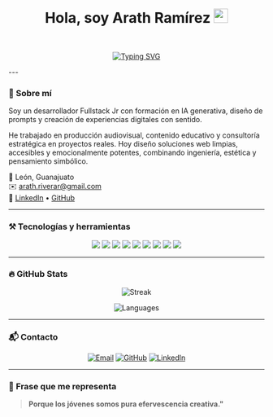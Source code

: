 <h1 align="center">
  Hola, soy Arath Ramírez
  <img src="https://media.giphy.com/media/hvRJCLFzcasrR4ia7z/giphy.gif" width="28">
</h1>

<br/>

<p align="center">
  <a href="https://github.com/DenverCoder1/readme-typing-svg">
    <img src="https://readme-typing-svg.herokuapp.com?font=Fira+Code&size=22&pause=1000&center=true&width=435&lines=Desarrollador+Fullstack+Java;Prompt+Engineer+%7C+IA+Generativa;Explorador+de+Sistemas+Simb%C3%B3licos;Tecnolog%C3%ADa+con+prop%C3%B3sito+y+alma" alt="Typing SVG" />
  </a>
</p>
---

### 🧠 Sobre mí

Soy un desarrollador Fullstack Jr con formación en IA generativa, diseño de prompts y creación de experiencias digitales con sentido.

He trabajado en producción audiovisual, contenido educativo y consultoría estratégica en proyectos reales. Hoy diseño soluciones web limpias, accesibles y emocionalmente potentes, combinando ingeniería, estética y pensamiento simbólico.

📍 León, Guanajuato  
✉️ arath.riverar@gmail.com  
🔗 [LinkedIn](https://www.linkedin.com/in/arath-alejandro-ramírez-rivera-a921411a2/) • [GitHub](https://github.com/Idertal)

---

### ⚒️ Tecnologías y herramientas

<p align="center">
  <img src="https://img.shields.io/badge/Java-ED8B00?style=for-the-badge&logo=java&logoColor=white"/>
  <img src="https://img.shields.io/badge/JavaScript-F7DF1E?style=for-the-badge&logo=javascript&logoColor=black"/>
  <img src="https://img.shields.io/badge/HTML5-E34F26?style=for-the-badge&logo=html5&logoColor=white"/>
  <img src="https://img.shields.io/badge/CSS3-1572B6?style=for-the-badge&logo=css3&logoColor=white"/>
  <img src="https://img.shields.io/badge/MySQL-00758F?style=for-the-badge&logo=mysql&logoColor=white"/>
  <img src="https://img.shields.io/badge/Postman-FF6C37?style=for-the-badge&logo=postman&logoColor=white"/>
  <img src="https://img.shields.io/badge/Prompt_Engineering-7B68EE?style=for-the-badge&logo=openai&logoColor=white"/>
  <img src="https://img.shields.io/badge/Vite-646CFF?style=for-the-badge&logo=vite&logoColor=white"/>
  <img src="https://img.shields.io/badge/Git-F05032?style=for-the-badge&logo=git&logoColor=white"/>
</p>

---

### 🔥 GitHub Stats

<p align="center">
  <img alt="Streak" src="https://github-readme-streak-stats.herokuapp.com/?user=Idertal&theme=tokyonight&hide_border=true"/>
</p>

<p align="center">
  <img alt="Languages" src="https://github-readme-stats.vercel.app/api/top-langs/?username=Idertal&layout=compact&theme=tokyonight&hide_border=true" />
</p>

---

### 📬 Contacto

<p align="center">
  <a href="mailto:arath.riverar@gmail.com"><img src="https://img.icons8.com/bubbles/50/000000/gmail.png" alt="Email"/></a>
  <a href="https://github.com/Idertal"><img src="https://img.icons8.com/bubbles/50/000000/github.png" alt="GitHub"/></a>
  <a href="https://www.linkedin.com/in/arath-alejandro-ramírez-rivera-a921411a2/"><img src="https://img.icons8.com/bubbles/50/000000/linkedin.png" alt="LinkedIn"/></a>
</p>


---

### 🧭 Frase que me representa

> **Porque los jóvenes somos pura efervescencia creativa."**
